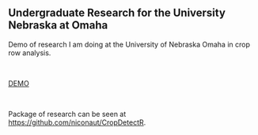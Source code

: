 ## Undergraduate Research for the University Nebraska at Omaha

Demo of research I am doing at the University of Nebraska Omaha in crop row analysis.

<br/>

[DEMO](https://github.com/niconaut/UNO_Research/blob/master/CropsDemo.pdf)

<br/>

Package of research can be seen at https://github.com/niconaut/CropDetectR.